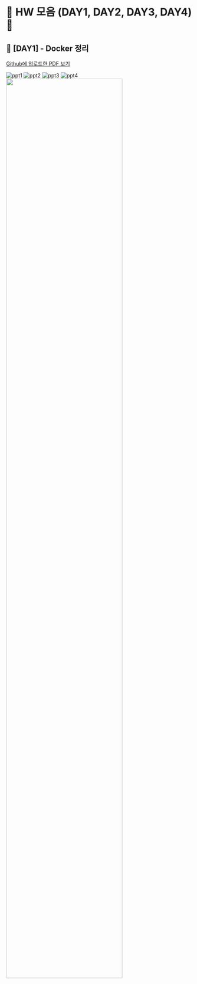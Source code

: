 🍄 HW 모음 (DAY1, DAY2, DAY3, DAY4) 🍄
=================================

🌈 [DAY1] - Docker 정리
----------------------
[Github에 업로드한 PDF 보기](https://github.com/Hong-YeJi/GBC/blob/master/docker%E1%84%8C%E1%85%A5%E1%86%BC%E1%84%85%E1%85%B5.pdf)

![ppt1](https://ifh.cc/g/y5jhKW.jpg)
![ppt2](https://ifh.cc/g/3vJGXy.jpg)
![ppt3](https://ifh.cc/g/HENKBG.jpg)
![ppt4](https://ifh.cc/g/3HOhFQ.jpg)
<img src="https://ifh.cc/g/K0YZFP.jpg" width="79%" ></img>

